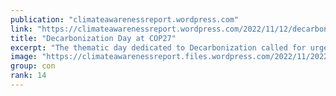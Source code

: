 ```yaml
---
publication: "climateawarenessreport.wordpress.com"
link: "https://climateawarenessreport.wordpress.com/2022/11/12/decarbonization-day-at-cop27/"
title: "Decarbonization Day at COP27"
excerpt: "The thematic day dedicated to Decarbonization called for urgent action to reduce emissions across industry with a specific focus on the most carbon intensive sectors including steel, oil, gas, and …"
image: "https://climateawarenessreport.files.wordpress.com/2022/11/20221111_154009.jpg?w=1200"
group: con
rank: 14
---
```

